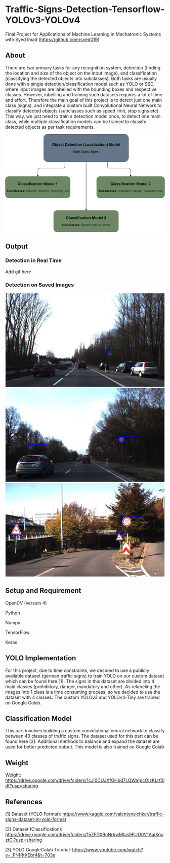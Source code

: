 # Traffic-Signs-Detection-Tensorflow-YOLOv3-YOLOv4
Final Project for Applications of Machine Learning in Mechatronic Systems with Syed Imad (https://github.com/syed019)


## About ##
There are two primary tasks for any recognition system, detection (finding the location and size of the object on the input image), and classification (classifying the detected objects into subclasses). Both tasks are usually done with a single detection/classification model such as YOLO or SSD, where input images are labelled with the bounding boxes and respective classes. However, labelling and training such datasets requires a lot of time and effort. Therefore the main goal of this project is to detect just one main class (signs), and integrate a custom built Convolutional Neural Network to classify detected objects (subclasses such as speed limit, stop signs etc). This way, we just need to train a detection model once, to detect one main class, while multiple classification models can be trained to classify detected objects as per task requirements.

![alt text](https://github.com/Alzaib/Traffic-Signs-Detection-Tensorflow-YOLOv3-YOLOv4/blob/main/images/flow.png)

## Output  ##
### Detection in Real Time ###

Add gif here

### Detection on Saved Images ###
![alt text](https://github.com/Alzaib/Traffic-Signs-Detection-Tensorflow-YOLOv3-YOLOv4/blob/main/images/output_images/1.jpg)
![alt text](https://github.com/Alzaib/Traffic-Signs-Detection-Tensorflow-YOLOv3-YOLOv4/blob/main/images/output_images/2.jpg)
![alt text](https://github.com/Alzaib/Traffic-Signs-Detection-Tensorflow-YOLOv3-YOLOv4/blob/main/images/output_images/6.jpg)


## Setup and Requirement ## 
OpenCV (versoin 4)

Python 

Numpy

TensorFlow 

Keras

## YOLO Implementation ##

For this project, due to time constraints, we decided to use a publicly available dataset (german traffic signs) to train YOLO on our custom dataset which can be found here [1].  The signs in this dataset are divided into 4 main classes (prohibitory, danger, mandatory and other). As relabeling the images into 1 class is a time consuming process, so we decided to use the dataset with 4 classes. The custom YOLOv3 and YOLOv4-Tiny are trained on Google Colab. 

## Classification Model ##

This part involves building a custom convolutional neural network to classify between 43 classes of traffic signs. The dataset used for this part can be found here [2]. Additional methods to balance and expand the dataset are used for better predicted output. This model is also trained on Google Colab 


## Weight ##
Weight: https://drive.google.com/drive/folders/1cJl0CUJXfGHbd7LQWa1pcOIzKLrf2jdf?usp=sharing

## References ## 

[1] Dataset (YOLO Format): https://www.kaggle.com/valentynsichkar/traffic-signs-dataset-in-yolo-format

[2] Dataset (Classification): https://drive.google.com/drive/folders/15ZFDX9nNrkwMIas9FUO0V1AaiXquztCl?usp=sharing 

[3] YOLO GoogleColab Tutorial: https://www.youtube.com/watch?v=_FNfRtXEbr4&t=703s 
